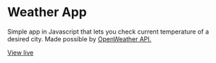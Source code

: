 # Weather App

Simple app in Javascript that lets you check current temperature of a desired city. Made possible by <a href="https://openweathermap.org/"> OpenWeather API.</a>

<a href="https://wishesmandragora.github.io/weather-app/">View live</a>